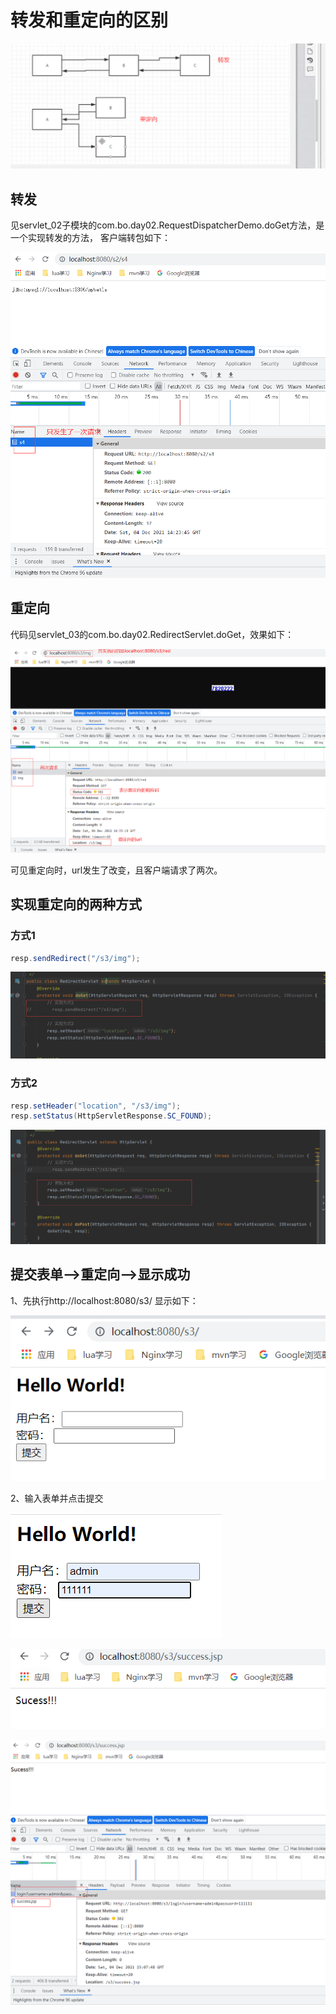 # 转发和重定向的区别

![img.png](img.png)

## 转发
见servlet_02子模块的com.bo.day02.RequestDispatcherDemo.doGet方法，是一个实现转发的方法，
客户端转包如下：

![img_1.png](img_1.png)

## 重定向
代码见servlet_03的com.bo.day02.RedirectServlet.doGet，效果如下：

![img_2.png](img_2.png)

可见重定向时，url发生了改变，且客户端请求了两次。

## 实现重定向的两种方式
### 方式1
```java
resp.sendRedirect("/s3/img");
```
    
![img_3.png](img_3.png)

### 方式2
```java
resp.setHeader("location", "/s3/img");
resp.setStatus(HttpServletResponse.SC_FOUND);
```

![img_4.png](img_4.png)

## 提交表单-->重定向-->显示成功
1、先执行http://localhost:8080/s3/
显示如下：

![img_5.png](img_5.png)

2、输入表单并点击提交

![img_6.png](img_6.png)

![img_7.png](img_7.png)

![img_8.png](img_8.png)